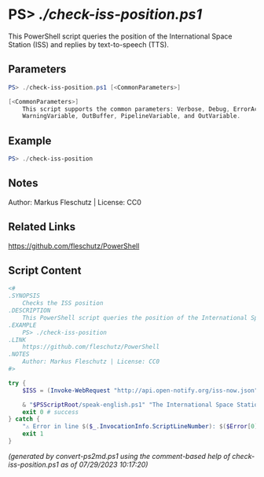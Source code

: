 PS> *./check-iss-position.ps1*
====================

This PowerShell script queries the position of the International Space Station (ISS) and replies by text-to-speech (TTS).

Parameters
----------
```powershell
PS> ./check-iss-position.ps1 [<CommonParameters>]

[<CommonParameters>]
    This script supports the common parameters: Verbose, Debug, ErrorAction, ErrorVariable, WarningAction, 
    WarningVariable, OutBuffer, PipelineVariable, and OutVariable.
```

Example
-------
```powershell
PS> ./check-iss-position

```

Notes
-----
Author: Markus Fleschutz | License: CC0

Related Links
-------------
https://github.com/fleschutz/PowerShell

Script Content
--------------
```powershell
<#
.SYNOPSIS
	Checks the ISS position
.DESCRIPTION
	This PowerShell script queries the position of the International Space Station (ISS) and replies by text-to-speech (TTS).
.EXAMPLE
	PS> ./check-iss-position
.LINK
	https://github.com/fleschutz/PowerShell
.NOTES
	Author: Markus Fleschutz | License: CC0
#>

try {
	$ISS = (Invoke-WebRequest "http://api.open-notify.org/iss-now.json" -userAgent "curl" -useBasicParsing).Content | ConvertFrom-Json

	& "$PSScriptRoot/speak-english.ps1" "The International Space Station is currently at $($ISS.iss_position.longitude)° longitude and $($ISS.iss_position.latitude)° latitude."
	exit 0 # success
} catch {
	"⚠️ Error in line $($_.InvocationInfo.ScriptLineNumber): $($Error[0])"
	exit 1
}
```

*(generated by convert-ps2md.ps1 using the comment-based help of check-iss-position.ps1 as of 07/29/2023 10:17:20)*
